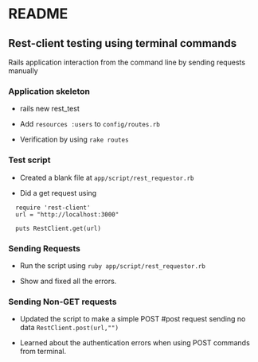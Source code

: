 # README

## Rest-client testing using terminal commands

Rails application interaction from the command line by sending requests manually

### Application skeleton

- rails new rest_test

- Add `resources :users` to `config/routes.rb`

- Verification by using `rake routes`

### Test script

- Created a blank file at `app/script/rest_requestor.rb`

- Did a get request using

```
  require 'rest-client'
  url = "http://localhost:3000"

  puts RestClient.get(url)
```

### Sending Requests

- Run the script using `ruby app/script/rest_requestor.rb`

- Show and fixed all the errors.

### Sending Non-GET requests

- Updated the script to make a simple POST #post request sending no data `RestClient.post(url,"")`

- Learned about the authentication errors when using POST commands from terminal.
